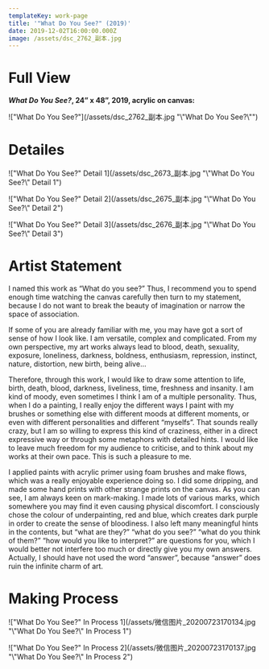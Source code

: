 ```yaml
---
templateKey: work-page
title: '"What Do You See?" (2019)'
date: 2019-12-02T16:00:00.000Z
image: /assets/dsc_2762_副本.jpg
---
```

<div class="lines-1"></div>

# Full View

<div class="lines-1"></div>

***What Do You See?*, 24” x 48”, 2019, acrylic on canvas:**

!["What Do You See?"](/assets/dsc_2762_副本.jpg "\\"What Do You See?\\"")

<div class="lines-1"></div>

# Detailes

!["What Do You See?" Detail 1](/assets/dsc_2673_副本.jpg "\\"What Do You See?\\" Detail 1")

!["What Do You See?" Detail 2](/assets/dsc_2675_副本.jpg "\\"What Do You See?\\" Detail 2")

!["What Do You See?" Detail 3](/assets/dsc_2676_副本.jpg "\\"What Do You See?\\" Detail 3")

<div class="lines-1"></div>

# Artist Statement

<div class="lines-1"></div>

<!--StartFragment-->

I named this work as “What do you see?” Thus, I recommend you to spend enough time watching the canvas carefully then turn to my statement, because I do not want to break the beauty of imagination or narrow the space of association.

If some of you are already familiar with me, you may have got a sort of sense of how I look like. I am versatile, complex and complicated. From my own perspective, my art works always lead to blood, death, sexuality, exposure, loneliness, darkness, boldness, enthusiasm, repression, instinct, nature, distortion, new birth, being alive...

Therefore, through this work, I would like to draw some attention to life, birth, death, blood, darkness, liveliness, time, freshness and insanity. I am kind of moody, even sometimes I think I am of a multiple personality. Thus, when I do a painting, I really enjoy the different ways I paint with my brushes or something else with different moods at different moments, or even with different personalities and different “myselfs”. That sounds really crazy, but I am so willing to express this kind of craziness, either in a direct expressive way or through some metaphors with detailed hints. I would like to leave much freedom for my audience to criticise, and to think about my works at their own pace. This is such a pleasure to me.

I applied paints with acrylic primer using foam brushes and make flows, which was a really enjoyable experience doing so. I did some dripping, and made some hand prints with other strange prints on the canvas. As you can see, I am always keen on mark-making. I made lots of various marks, which somewhere you may find it even causing physical discomfort. I consciously chose the colour of underpainting, red and blue, which creates dark purple in order to create the sense of bloodiness. I also left many meaningful hints in the contents, but “what are they?” “what do you see?” “what do you think of them?” “how would you like to interpret?” are questions for you, which I would better not interfere too much or directly give you my own answers. Actually, I should have not used the word “answer”, because “answer” does ruin the infinite charm of art.

<!--EndFragment-->

<div class="lines-1"></div>

# Making Process

<div class="lines-1"></div>

!["What Do You See?" In Process 1](/assets/微信图片_20200723170134.jpg "\\"What Do You See?\\" In Process 1")

!["What Do You See?" In Process 2](/assets/微信图片_20200723170137.jpg "\\"What Do You See?\\" In Process 2")